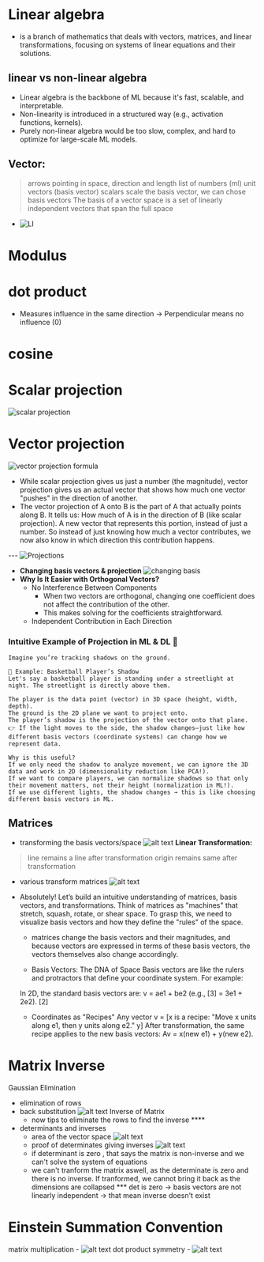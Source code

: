 # Linear algebra 
- is a branch of mathematics that deals with vectors, matrices, and linear transformations, focusing on systems of linear equations and their solutions.

## linear vs non-linear algebra
- Linear algebra is the backbone of ML because it's fast, scalable, and interpretable.
- Non-linearity is introduced in a structured way (e.g., activation functions, kernels).
- Purely non-linear algebra would be too slow, complex, and hard to optimize for large-scale ML models.


## Vector:
> arrows pointing in space, direction and length
> list of numbers (ml)
> unit vectors (basis vector)
> scalars scale the basis vector, we can chose basis vectors
> The basis of a vector space is a set of linearly independent vectors that span the full space
  - ![LI](image-4.png)

# Modulus

# dot product
- Measures influence in the same direction → Perpendicular means no influence (0)

# cosine

# Scalar projection
![scalar projection](image.png)

# Vector projection
![vector projection formula](image-1.png)

- While scalar projection gives us just a number (the magnitude), vector projection gives us an actual vector that shows how much one vector "pushes" in the direction of another.
- The vector projection of A onto B is the part of A that actually points along B. It tells us:
How much of A is in the direction of B (like scalar projection).
A new vector that represents this portion, instead of just a number.
So instead of just knowing how much a vector contributes, we now also know in which direction this contribution happens.

--- ![Projections](image-2.png)

- **Changing basis vectors & projection**
  ![changing basis](image-3.png)
- **Why Is It Easier with Orthogonal Vectors?**
    - No Interference Between Components
        - When two vectors are orthogonal, changing one coefficient does not affect the contribution of the other.
        - This makes solving for the coefficients straightforward.
    - Independent Contribution in Each Direction



### Intuitive Example of Projection in ML & DL 🚀
    Imagine you’re tracking shadows on the ground.

    🏀 Example: Basketball Player’s Shadow
    Let's say a basketball player is standing under a streetlight at night. The streetlight is directly above them.

    The player is the data point (vector) in 3D space (height, width, depth).
    The ground is the 2D plane we want to project onto.
    The player’s shadow is the projection of the vector onto that plane.
    👉 If the light moves to the side, the shadow changes—just like how different basis vectors (coordinate systems) can change how we represent data.

    Why is this useful?
    If we only need the shadow to analyze movement, we can ignore the 3D data and work in 2D (dimensionality reduction like PCA!).
    If we want to compare players, we can normalize shadows so that only their movement matters, not their height (normalization in ML!).
    If we use different lights, the shadow changes → this is like choosing different basis vectors in ML.

## Matrices
 - transforming the basis vectors/space ![alt text](image-5.png)
 **Linear Transformation:**
 > line remains a line after transformation
 > origin remains same after transformation
 - various transform matrices ![alt text](image-6.png)
 - Absolutely! Let’s build an intuitive understanding of matrices, basis vectors, and transformations. Think of matrices as "machines" that stretch, squash, rotate, or shear space. To grasp this, we need to visualize basis vectors and how they define the "rules" of the space.
    - matrices change the basis vectors and their magnitudes, and because vectors are expressed in terms of these basis vectors, the vectors themselves also change accordingly.

    - Basis Vectors: The DNA of Space
    Basis vectors are like the rulers and protractors that define your coordinate system. For example:

    In 2D, the standard basis vectors are:
    v = ae1 + be2 (e.g., [3] = 3e1 + 2e2).
                         [2]

    - Coordinates as "Recipes"
    Any vector v = [x  is a recipe: "Move x units along e1, then y units along e2."
                    y] 
    After transformation, the same recipe applies to the new basis vectors:
    Av = x(new e1) + y(new e2).

# Matrix Inverse
  Gaussian Elimination
  - elimination of rows
  - back substitution
  ![alt text](image-7.png)
  Inverse of Matrix 
    - now tips to eliminate the rows to find the inverse ****
  - determinants and inverses
    - area of the vector space ![alt text](image-8.png)
    - proof of determinates giving inverses ![alt text](image-9.png)
    - if determinant is zero , that says the matrix is non-inverse and we can't solve the system of equations
    - we can't tranform the matrix aswell, as the determinate is zero and there is no inverse. If tranformed, we cannot bring it back as the dimensions are collapsed
    *** det is zero -> basis vectors are not linearly independent -> that mean inverse doesn't exist

# Einstein Summation Convention
  matrix multiplication - ![alt text](image-10.png)
  dot product symmetry  - ![alt text](image-11.png)